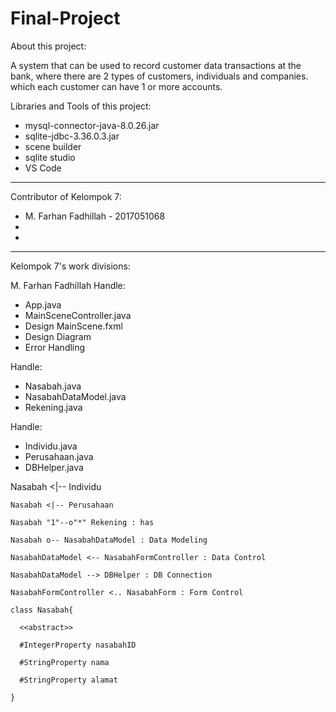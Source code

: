 # Final-Project

About this project:

A system that can be used to record customer data transactions at the bank, where there are 2 types of customers, individuals and companies. which each customer can have 1 or more accounts.


Libraries and Tools of this project:

- mysql-connector-java-8.0.26.jar
- sqlite-jdbc-3.36.0.3.jar
- scene builder
- sqlite studio
- VS Code
-------------------------------------------

Contributor of Kelompok 7:

- M. Farhan Fadhillah - 2017051068
- 
- 

-------------------------------------------

Kelompok 7's work divisions:

M. Farhan Fadhillah Handle:
- App.java
- MainSceneController.java
- Design MainScene.fxml
- Design Diagram
- Error Handling

 Handle:
- Nasabah.java
- NasabahDataModel.java
- Rekening.java

 Handle:
- Individu.java
- Perusahaan.java
- DBHelper.java



 Nasabah <|-- Individu

    Nasabah <|-- Perusahaan
  
    Nasabah "1"--o"*" Rekening : has
  
    Nasabah o-- NasabahDataModel : Data Modeling
  
    NasabahDataModel <-- NasabahFormController : Data Control
  
    NasabahDataModel --> DBHelper : DB Connection
  
    NasabahFormController <.. NasabahForm : Form Control
  
    class Nasabah{
  
      <<abstract>>
    
      #IntegerProperty nasabahID
    
      #StringProperty nama
    
      #StringProperty alamat
    
    }
